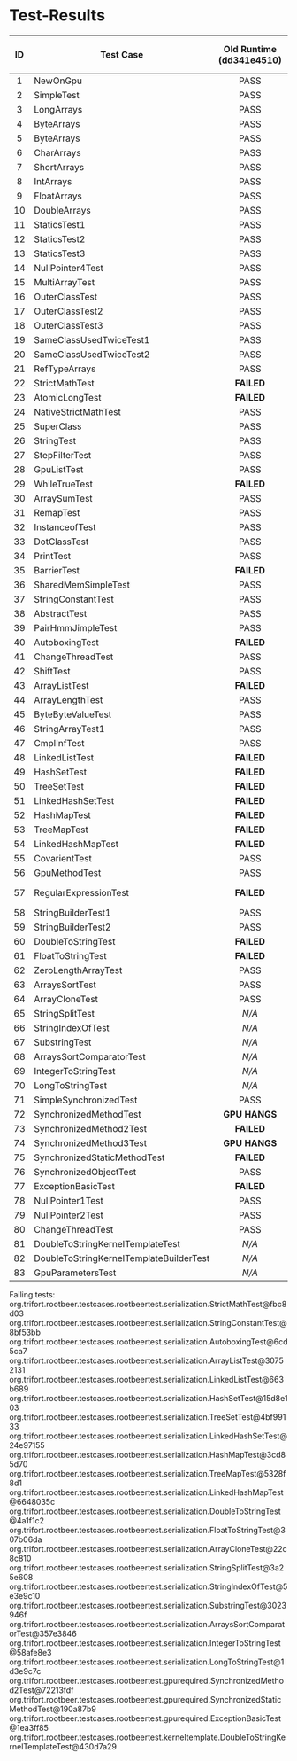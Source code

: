 Test-Results
================

| ID | Test Case |  Old Runtime (dd341e4510)  | New Runtime (1.1.3, d035107a1c) |
| :-: | ------------- | :-------------: | :-------------: |
| 1 | NewOnGpu      |     PASS      |     PASS      |
| 2 | SimpleTest    |     PASS      |     PASS      |
| 3 | LongArrays      |     PASS      |     PASS      |
| 4 | ByteArrays      |     PASS      |     PASS      |
| 5 | ByteArrays      |     PASS      |     PASS      |
| 6 | CharArrays      |     PASS      |     PASS      |
| 7 | ShortArrays      |     PASS      |     PASS      |
| 8 | IntArrays      |     PASS      |     PASS      |
| 9 | FloatArrays      |     PASS      |     PASS      |
| 10 | DoubleArrays      |     PASS      |     PASS      |
| 11 | StaticsTest1      |     PASS      |     PASS      |
| 12 | StaticsTest2      |     PASS      |     PASS      |
| 13 | StaticsTest3      |     PASS      |     PASS      |
| 14 | NullPointer4Test      |     PASS      |     PASS      |
| 15 | MultiArrayTest      |     PASS      |     PASS      |
| 16 | OuterClassTest      |     PASS      |     PASS      |
| 17 | OuterClassTest2      |     PASS      |     PASS      |
| 18 | OuterClassTest3      |     PASS      |     PASS      |
| 19 | SameClassUsedTwiceTest1      |     PASS      |     PASS      |
| 20 | SameClassUsedTwiceTest2      |     PASS      |     PASS      |
| 21 | RefTypeArrays      |     PASS      |     PASS      |
| 22 | StrictMathTest      |     **FAILED**      |     **FAILED**      |
| 23 | AtomicLongTest      |     **FAILED**      |     **FAILED**      |
| 24 | NativeStrictMathTest      |     PASS      |     PASS      |
| 25 | SuperClass      |     PASS      |     PASS      |
| 26 | StringTest      |     PASS      |     PASS      |
| 27 | StepFilterTest      |     PASS      |     PASS      |
| 28 | GpuListTest      |     PASS      |     PASS      |
| 29 | WhileTrueTest      |     **FAILED**      |     **FAILED**      |
| 30 | ArraySumTest      |     PASS      |     PASS      |
| 31 | RemapTest      |     PASS      |     PASS      |
| 32 | InstanceofTest      |     PASS      |     PASS      |
| 33 | DotClassTest      |     PASS      |     PASS      |
| 34 | PrintTest      |     PASS      |     PASS      |
| 35 | BarrierTest      |     **FAILED**      |     **FAILED**      |
| 36 | SharedMemSimpleTest      |     PASS      |     PASS      |
| 37 | StringConstantTest      |     PASS      |     **FAILED**      |
| 38 | AbstractTest      |     PASS      |     PASS      |
| 39 | PairHmmJimpleTest      |     PASS      |     PASS      |
| 40 | AutoboxingTest      |     **FAILED**      |     **FAILED**      |
| 41 | ChangeThreadTest      |     PASS      |     PASS      |
| 42 | ShiftTest      |     PASS      |     PASS      |
| 43 | ArrayListTest      |     **FAILED**      |     **FAILED**      |
| 44 | ArrayLengthTest      |     PASS      |     PASS      |
| 45 | ByteByteValueTest      |     PASS      |     PASS      |
| 46 | StringArrayTest1      |     PASS      |     PASS      |
| 47 | CmplInfTest      |     PASS      |     PASS      |
| 48 | LinkedListTest      |     **FAILED**      |     **FAILED**      |
| 49 | HashSetTest      |     **FAILED**      |     **FAILED**      |
| 50 | TreeSetTest      |     **FAILED**      |     **FAILED**      |
| 51 | LinkedHashSetTest      |     **FAILED**      |     **FAILED**      |
| 52 | HashMapTest      |     **FAILED**      |     **FAILED**      |
| 53 | TreeMapTest      |     **FAILED**      |     **FAILED**      |
| 54 | LinkedHashMapTest      |     **FAILED**      |     **FAILED**      |
| 55 | CovarientTest      |     PASS      |     PASS      |
| 56 | GpuMethodTest      |     PASS      |     PASS      |
| 57 | RegularExpressionTest      |     **FAILED**      |     **BREAKS COMPILATION**      |
| 58 | StringBuilderTest1      |     PASS      |     PASS      |
| 59 | StringBuilderTest2      |     PASS      |     PASS      |
| 60 | DoubleToStringTest      |     **FAILED**      |     **FAILED**      |
| 61 | FloatToStringTest      |     **FAILED**      |     **FAILED**      |
| 62 | ZeroLengthArrayTest      |     PASS      |     PASS      |
| 63 | ArraysSortTest      |     PASS      |     PASS      |
| 64 | ArrayCloneTest      |     PASS      |     **FAILED**      |
| 65 | StringSplitTest      |     *N/A*      |     **FAILED**      |
| 66 | StringIndexOfTest      |     *N/A*      |     **FAILED**      |
| 67 | SubstringTest      |     *N/A*      |     **FAILED**      |
| 68 | ArraysSortComparatorTest      |     *N/A*      |     **FAILED**      |
| 69 | IntegerToStringTest      |     *N/A*      |     **FAILED**      |
| 70 | LongToStringTest      |     *N/A*      |     **FAILED**      |
| 71 | SimpleSynchronizedTest      |     PASS      |     PASS      |
| 72 | SynchronizedMethodTest      |     **GPU HANGS**      |     **GPU HANGS**      |
| 73 | SynchronizedMethod2Test      |     **FAILED**      |     **FAILED**      |
| 74 | SynchronizedMethod3Test      |     **GPU HANGS**      |     **GPU HANGS**      |
| 75 | SynchronizedStaticMethodTest      |     **FAILED**      |     **FAILED**      |
| 76 | SynchronizedObjectTest      |     PASS      |     PASS      |
| 77 | ExceptionBasicTest      |     **FAILED**      |     **FAILED**      |
| 78 | NullPointer1Test      |     PASS      |     PASS      |
| 79 | NullPointer2Test      |     PASS      |     PASS      |
| 80 | ChangeThreadTest      |     PASS      |     PASS      |
| 81 | DoubleToStringKernelTemplateTest      |     *N/A*      |     **FAILED**      |
| 82 | DoubleToStringKernelTemplateBuilderTest      |     *N/A*      |     PASS      |
| 83 | GpuParametersTest      |     *N/A*      |    PASS      |

Failing tests:
  org.trifort.rootbeer.testcases.rootbeertest.serialization.StrictMathTest@fbc8d03
  org.trifort.rootbeer.testcases.rootbeertest.serialization.StringConstantTest@8bf53bb
  org.trifort.rootbeer.testcases.rootbeertest.serialization.AutoboxingTest@6cd5ca7
  org.trifort.rootbeer.testcases.rootbeertest.serialization.ArrayListTest@30752131
  org.trifort.rootbeer.testcases.rootbeertest.serialization.LinkedListTest@663b689
  org.trifort.rootbeer.testcases.rootbeertest.serialization.HashSetTest@15d8e103
  org.trifort.rootbeer.testcases.rootbeertest.serialization.TreeSetTest@4bf99133
  org.trifort.rootbeer.testcases.rootbeertest.serialization.LinkedHashSetTest@24e97155
  org.trifort.rootbeer.testcases.rootbeertest.serialization.HashMapTest@3cd85d70
  org.trifort.rootbeer.testcases.rootbeertest.serialization.TreeMapTest@5328f8d1
  org.trifort.rootbeer.testcases.rootbeertest.serialization.LinkedHashMapTest@6648035c
  org.trifort.rootbeer.testcases.rootbeertest.serialization.DoubleToStringTest@4a1f1c2
  org.trifort.rootbeer.testcases.rootbeertest.serialization.FloatToStringTest@307b06da
  org.trifort.rootbeer.testcases.rootbeertest.serialization.ArrayCloneTest@22c8c810
  org.trifort.rootbeer.testcases.rootbeertest.serialization.StringSplitTest@3a25e608
  org.trifort.rootbeer.testcases.rootbeertest.serialization.StringIndexOfTest@5e3e9c10
  org.trifort.rootbeer.testcases.rootbeertest.serialization.SubstringTest@3023946f
  org.trifort.rootbeer.testcases.rootbeertest.serialization.ArraysSortComparatorTest@357e3846
  org.trifort.rootbeer.testcases.rootbeertest.serialization.IntegerToStringTest@58afe8e3
  org.trifort.rootbeer.testcases.rootbeertest.serialization.LongToStringTest@1d3e9c7c
  org.trifort.rootbeer.testcases.rootbeertest.gpurequired.SynchronizedMethod2Test@72213fdf
  org.trifort.rootbeer.testcases.rootbeertest.gpurequired.SynchronizedStaticMethodTest@190a87b9
  org.trifort.rootbeer.testcases.rootbeertest.gpurequired.ExceptionBasicTest@1ea3ff85
  org.trifort.rootbeer.testcases.rootbeertest.kerneltemplate.DoubleToStringKernelTemplateTest@430d7a29

